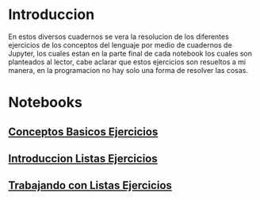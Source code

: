 # Introduccion

En estos diversos cuadernos se vera la resolucion de los diferentes ejercicios de los conceptos del lenguaje por medio de cuadernos de Jupyter, los cuales estan en la parte final de cada notebook los cuales son planteados al lector, cabe aclarar que estos ejercicios son resueltos a mi manera, en la programacion no hay solo una forma de resolver las cosas.

# Notebooks

## [Conceptos Basicos Ejercicios](./Conceptos_Basicos_Ejercicios.ipynb)
## [Introduccion Listas Ejercicios](./Introduccion_Listas_Ejercicios.ipynb)
## [Trabajando con Listas Ejercicios](./Trabajando_Listas_Ejercicios.ipynb)



